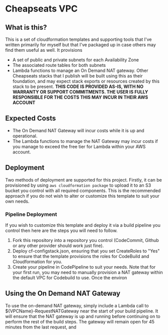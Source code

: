 # Cheapseats VPC 
## What is this?
This is a set of cloudformation templates and supporting tools that I've written primarily for myself but that I've packaged up in case others may find them useful as well. It provisions
* A set of public and private subnets for each Availability Zone
* The associated route tables for both subnets
* Lambda functions to manage an On Demand NAT gateway.
Other Cheapseats stacks that I publish will be built using this as their foundation, and may expect stack exports or resources created by this stack to be present.
__THIS CODE IS PROVIDED AS-IS, WITH NO WARRANTY OR SUPPORT COMMITMENTS. THE USER IS FULLY RESPONSIBLE FOR THE COSTS THIS MAY INCUR IN THEIR AWS ACCOUNT__
## Expected Costs
* The On Demand NAT Gateway will incur costs while it is up and operational.
* The Lambda functions to manage the NAT Gateway may incur costs if you manage to exceed the free tier for Lambda within your AWS account.
## Deployment
Two methods of deployment are supported for this project.
Firstly, it can be provisioned by using `aws cloudformation package` to upload it to an S3 bucket you control with all required components. This is the recommended approach if you do not wish to alter or customize this template to suit your own needs.
### Pipeline Deployment
If you wish to customize this template and deploy it via a build pipeline you control then here are the steps you will need to follow.
1. Fork this repository into a repository you control (CodeCommit, Github or any other provider should work just fine).
1. Deploy cf-configstack.json, ensuring that you set CreateRoles to "Yes" to ensure that the template provisions the roles for CodeBuild and Cloudformation for you.
1. Create your pipeline in CodePipeline to suit your needs.
Note that for your first run, you may need to manually provision a NAT gateway within the default VPC for Codebuild to use. Once the environ
## Using the On Demand NAT Gateway
To use the on-demand NAT gateway, simply include a Lambda call to ${VPCName}-RequestNATGateway near the start of your build pipeline. It will ensure that the NAT gateway is up and running before continuing on to perform the rest of the build steps. The gateway will remain open for 45 minutes from the last request, and 

